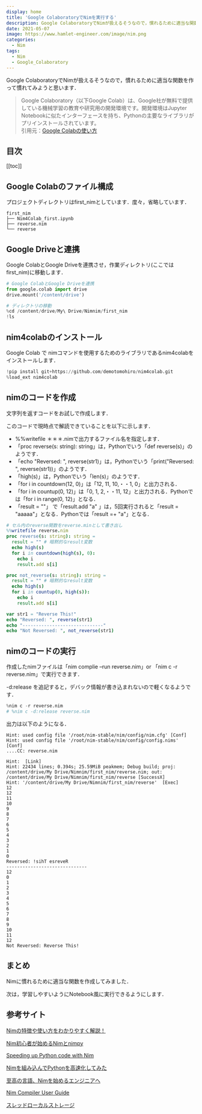 ```yaml
---
display: home
title: 'Google ColaboratoryでNimを実行する'
description: Google ColaboratoryでNimが扱えるそうなので，慣れるために適当な関数を作って慣れてみようと思います．
date: 2021-05-07
image: https://www.hamlet-engineer.com/image/nim.png
categories: 
  - Nim
tags:
  - Nim
  - Google_Colaboratory
---
```

Google ColaboratoryでNimが扱えるそうなので，慣れるために適当な関数を作って慣れてみようと思います．
<!-- more -->

> Google Colaboratory（以下Google Colab）は、Google社が無料で提供している機械学習の教育や研究用の開発環境です。開発環境はJupyter Notebookに似たインターフェースを持ち、Pythonの主要なライブラリがプリインストールされています。<br>
引用元：[Google Colabの使い方](https://interface.cqpub.co.jp/ail01/)

## 目次
[[toc]]

## Google Colabのファイル構成
プロジェクトディレクトリはfirst_nimとしています．度々，省略しています．
```
first_nim
├── Nim4Colab_first.ipynb
├── reverse.nim 
└── reverse
```


## Google Driveと連携
Google ColabとGoogle Driveを連携させ，作業ディレクトリ(ここではfirst_nim)に移動します．<br>

```python
# Google ColabとGoogle Driveを連携
from google.colab import drive
drive.mount('/content/drive')
```

```python
# ディレクトリの移動
%cd /content/drive/My\ Drive/Nimnim/first_nim
!ls
```

## nim4colabのインストール
Google Colab で nimコマンドを使用するためのライブラリであるnim4colabをインストールします．

```python
!pip install git+https://github.com/demotomohiro/nim4colab.git
%load_ext nim4colab
```

## nimのコードを作成
文字列を返すコードをお試しで作成します．

このコードで現時点で解読できていることを以下に示します．
- %%writefile ＊＊＊.nimで出力するファイル名を指定します．
- 「proc reverse(s: string): string」は，Pythonでいう「def reverse(s)」のようです．
- 「echo "Reversed: ", reverse(str1)」は，Pythonでいう「print("Reversed: ", reverse(str1))」のようです．
- 「high(s)」は，Pythonでいう「len(s)」のようです．
- 「for i in countdown(12, 0)」は「12, 11, 10,・・1, 0」と出力される．
- 「for i in countup(0, 12)」は「0, 1, 2,・・11, 12」と出力される．Pythonでは「for i in range(0, 12)」となる．
- 「result = ""」 で「result.add "a" 」は，5回実行されると「result = "aaaaa"」となる．Pythonでは「result =+ "a"」となる．

```nim
# セル内のreverse関数をreverse.minとして書き出し
%%writefile reverse.nim
proc reverse(s: string): string =
  result = "" # 暗黙的なresult変数
  echo high(s)
  for i in countdown(high(s), 0):
    echo i
    result.add s[i]

proc not_reverse(s: string): string =
  result = "" # 暗黙的なresult変数
  echo high(s)
  for i in countup(0, high(s)):
    echo i
    result.add s[i]

var str1 = "Reverse This!"
echo "Reversed: ", reverse(str1)
echo "------------------------------"
echo "Not Reversed: ", not_reverse(str1)
```

## nimのコードの実行
作成したnimファイルは「nim complie –run reverse.nim」or 「nim c -r reverse.nim」で実行できます．

-d:release を追記すると，デバック情報が書き込まれないので軽くなるようです．

```python
%nim c -r reverse.nim
# %nim c -d:release reverse.nim
```

出力は以下のようになる．
```
Hint: used config file '/root/nim-stable/nim/config/nim.cfg' [Conf]
Hint: used config file '/root/nim-stable/nim/config/config.nims' [Conf]
....CC: reverse.nim

Hint:  [Link]
Hint: 22434 lines; 0.394s; 25.59MiB peakmem; Debug build; proj: /content/drive/My Drive/Nimnim/first_nim/reverse.nim; out: /content/drive/My Drive/Nimnim/first_nim/reverse [SuccessX]
Hint: '/content/drive/My Drive/Nimnim/first_nim/reverse'  [Exec]
12
12
11
10
9
8
7
6
5
4
3
2
1
0
Reversed: !sihT esreveR
------------------------------
12
0
1
2
3
4
5
6
7
8
9
10
11
12
Not Reversed: Reverse This!
```

## まとめ
Nimに慣れるために適当な関数を作成してみました．

次は，学習しやすいようにNotebook風に実行できるようにします．

## 参考サイト
[Nimの特徴や使い方をわかりやすく解説！](https://agency-star.co.jp/column/nim/)

[Nim初心者が始めるNimとnimpy](https://qiita.com/k4saNova/items/5bb67d1cb40ba90431af)

[Speeding up Python code with Nim](https://medium.com/statch/speeding-up-python-code-with-nim-ec205a8a5d9c)

[Nimを組み込んでPythonを高速化してみた](https://zenn.dev/megane_otoko/articles/029_nim_for_python)

[至高の言語、Nimを始めるエンジニアへ](https://qiita.com/rigani/items/6e87c7cee6903ed65ed2)

[Nim Compiler User Guide](https://nim-lang.org/docs/nimc.html)

[スレッドローカルストレージ](https://cpprefjp.github.io/lang/cpp11/thread_local_storage.html)

<ClientOnly>
  <CallInArticleAdsense />
</ClientOnly>